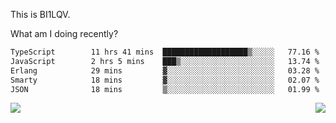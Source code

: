 This is BI1LQV.

What am I doing recently?

<!--START_SECTION:waka-->

```txt
TypeScript        11 hrs 41 mins  ███████████████████▒░░░░░   77.16 %
JavaScript        2 hrs 5 mins    ███▒░░░░░░░░░░░░░░░░░░░░░   13.74 %
Erlang            29 mins         ▓░░░░░░░░░░░░░░░░░░░░░░░░   03.28 %
Smarty            18 mins         ▓░░░░░░░░░░░░░░░░░░░░░░░░   02.07 %
JSON              18 mins         ▒░░░░░░░░░░░░░░░░░░░░░░░░   01.99 %
```

<!--END_SECTION:waka-->
<img align="right" src="https://github-readme-stats.vercel.app/api?username=bi1lqv&show_icons=true&count_private=true">

<img src="https://metrics.lecoq.io/bi1lqv?template=classic&base.activity=0&base.community=0&base.repositories=0&base.metadata=0&isocalendar=1&base=header%2C%20activity%2C%20community%2C%20repositories%2C%20metadata&base.indepth=false&base.hireable=false&isocalendar=false&isocalendar.duration=full-year&config.timezone=Asia%2FShanghai">
